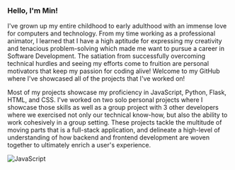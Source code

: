 ### Hello, I'm Min! 

I've grown up my entire childhood to early adulthood with an immense love for computers and technology. From my time working as a professional animator, I learned that I have a high aptitude for expressing my creativity and tenacious problem-solving which made me want to pursue a career in Software Development. The satiation from successfully overcoming technical hurdles and seeing my efforts come to fruition are personal motivators that keep my passion for coding alive! Welcome to my GitHub where I've showcased all of the projects that I've worked on! 

Most of my projects showcase my proficiency in JavaScript, Python, Flask, HTML, and CSS. I've worked on two solo personal projects where I showcase those skills as well as a group project with 3 other developers where we exercised not only our technical know-how, but also the ability to work cohesively in a group setting. These projects tackle the multitude of moving parts that is a full-stack application, and delineate a high-level of understanding of how backend and frontend development are woven together to ultimately enrich a user's experience. 

![JavaScript](https://img.shields.io/badge/-JavaScript-black?style=flat-square&logo=javascript)


<!--
**min-kim1109/min-kim1109** is a ✨ _special_ ✨ repository because its `README.md` (this file) appears on your GitHub profile.

Here are some ideas to get you started:

- 🔭 I’m currently working on ...
- 🌱 I’m currently learning ...
- 👯 I’m looking to collaborate on ...
- 🤔 I’m looking for help with ...
- 💬 Ask me about ...
- 📫 How to reach me: ...
- 😄 Pronouns: ...
- ⚡ Fun fact: ...
-->
